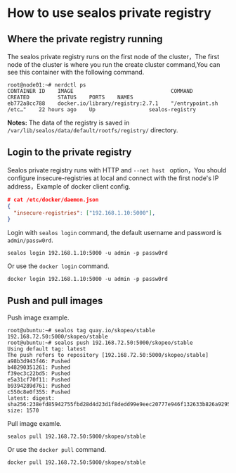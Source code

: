 # How to use sealos private registry

## Where the private registry running

The sealos private  registry runs on the first node of the cluster，The first node of the cluster is where you run the create cluster command,You can see this container with the following command.

```shell
root@node01:~# nerdctl ps
CONTAINER ID    IMAGE                               COMMAND                   CREATED         STATUS    PORTS    NAMES
eb772a8cc788    docker.io/library/registry:2.7.1    "/entrypoint.sh /etc…"    22 hours ago    Up                 sealos-registry 
```

**Notes:** The data of the registry  is saved in `/var/lib/sealos/data/default/rootfs/registry/` directory.

## Login to the private registry

Sealos private registry runs with HTTP and `--net host ` option，You should configure insecure-registries at local and connect with the first node's IP address，Example of docker client config.

```json
# cat /etc/docker/daemon.json 
{
  "insecure-registries": ["192.168.1.10:5000"],
}
```

Login with `sealos login` command, the default username and password is `admin/passw0rd`.

```shell
sealos login 192.168.1.10:5000 -u admin -p passw0rd
```

Or use the `docker login` command.

```shell
docker login 192.168.1.10:5000 -u admin -p passw0rd 
```

## Push and pull images

Push image example.
```shell
root@ubuntu:~# sealos tag quay.io/skopeo/stable 192.168.72.50:5000/skopeo/stable
root@ubuntu:~# sealos push 192.168.72.50:5000/skopeo/stable
Using default tag: latest
The push refers to repository [192.168.72.50:5000/skopeo/stable]
a98b3d943f46: Pushed 
b48290351261: Pushed 
f39ec3c22bd5: Pushed 
e5a31cf70f11: Pushed 
b9394289d761: Pushed 
c550c8e0f355: Pushed 
latest: digest: sha256:238efd85942755fbd28d4d23d1f8dedd99e9eec20777e946f132633b826a9295 size: 1570
```

Pull image examle.

```shell
sealos pull 192.168.72.50:5000/skopeo/stable
```

Or use the `docker pull` command.

```shell
docker pull 192.168.72.50:5000/skopeo/stable
```
